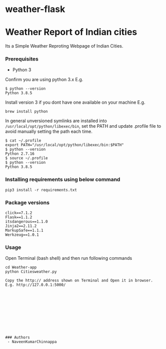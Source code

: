 # weather-flask

# Weather Report of Indian cities
Its a Simple Weather Reproting Webpage of Indian Cities.


### Prerequisites
 - Python 3

Confirm you are using python 3.x 
E.g.
```
$ python --version
Python 3.8.5
```
Install version 3 if you dont have one available on your machine 
E.g.
```
brew install python
```
In general unversioned symlinks are installed into `/usr/local/opt/python/libexec/bin`, set the PATH and update .profile file to avoid manually setting the path each time.
```
$ cat ~/.profile
export PATH="/usr/local/opt/python/libexec/bin:$PATH"
$ python --version
Python 2.7.16
$ source ~/.profile
$ python --version
Python 3.8.5
```
### Installing requirements using below command
```
pip3 install -r requirements.txt
```
### Package versions
```
click==7.1.2
Flask==1.1.2
itsdangerous==1.1.0
Jinja2==2.11.2
MarkupSafe==1.1.1
Werkzeug==1.0.1

```

### Usage
Open Terminal (bash shell) and then run following commands

```
cd Weather-app
python Citiesweather.py
```

```
Copy the http:// address shown on Terminal and Open it in browser. 
E.g. http://127.0.0.1:5000/











### Authors
 - NaveenKumarChinnappa
